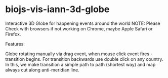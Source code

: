 biojs-vis-iann-3d-globe
=======================

Interactive 3D Globe for happening events around the world
NOTE: Please Check with browsers if not working on Chrome, maybe Apple Safari or Firefox. 

Features:

Globe rotating manually via drag event, when mouse click event fires - transition begins. For transition backwards use double click on any country. In this, we make transition a simple path to path (shortest way) and map always cut along anti-meridian line.